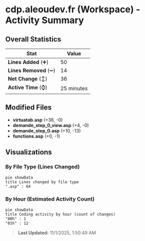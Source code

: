 # cdp.aleoudev.fr (Workspace) - Activity Summary 

## Overall Statistics

| Stat                   | Value                                                             |
| ---------------------- | ----------------------------------------------------------------- |
| **Lines Added** (➕)   | 50                                          |
| **Lines Removed** (➖) | 14                                        |
| **Net Change** (↕)    | 36                |
| **Active Time** (⌚)   | 25 minutes |


## Modified Files
- **virtuatab.asp** (+36, -0)
- **demande_step_0_view.asp** (+4, -0)
- **demande_step_0.asp** (+10, -13)
- **functions.asp** (+0, -1)

## Visualizations

### By File Type (Lines Changed)

```mermaid
pie showData
title Lines changed by file type
".asp" : 64
```

### By Hour (Estimated Activity Count)

```mermaid
pie showData
title Coding activity by hour (count of changes)
"00h" : 1
"01h" : 12
```


> **Last Updated:** 11/1/2025, 1:50:49 AM